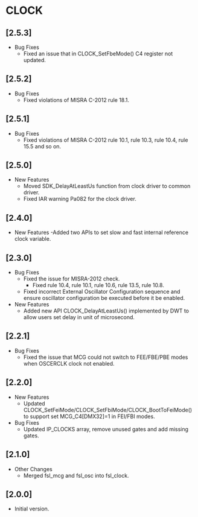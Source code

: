 # CLOCK

## [2.5.3]

- Bug Fixes
  - Fixed an issue that in CLOCK_SetFbeMode() C4 register not updated.

## [2.5.2]

- Bug Fixes
  - Fixed violations of MISRA C-2012 rule 18.1.

## [2.5.1]

- Bug Fixes
  - Fixed violations of MISRA C-2012 rule 10.1, rule 10.3, rule 10.4, rule 15.5 and so on.

## [2.5.0]

- New Features
  - Moved SDK_DelayAtLeastUs function from clock driver to common driver.
  - Fixed IAR warning Pa082 for the clock driver.

## [2.4.0]

- New Features
  -Added two APIs to set slow and fast internal reference clock variable.

## [2.3.0]

- Bug Fixes
  - Fixed the issue for MISRA-2012 check.
    - Fixed rule 10.4, rule 10.1, rule 10.6, rule 13.5, rule 10.8.
  - Fixed incorrect External Oscillator Configuration sequence and ensure oscillator
    configuration be executed before it be enabled.
- New Features
  - Added new API CLOCK_DelayAtLeastUs() implemented by DWT to allow users set delay in unit of microsecond.

## [2.2.1]

- Bug Fixes
  - Fixed the issue that MCG could not switch to FEE/FBE/PBE modes when
    OSCERCLK clock not enabled.

## [2.2.0]

- New Features
  - Updated CLOCK_SetFeiMode/CLOCK_SetFbiMode/CLOCK_BootToFeiMode()
    to support set MCG_C4[DMX32]=1 in FEI/FBI modes.
- Bug Fixes
  - Updated IP_CLOCKS array, remove unused gates and add missing gates.

## [2.1.0]

- Other Changes
  - Merged fsl_mcg and fsl_osc into fsl_clock.

## [2.0.0]

- Initial version.
